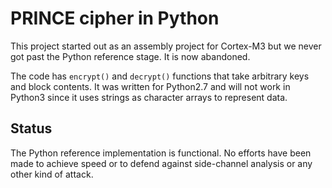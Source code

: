 # PRINCE cipher in Python

This project started out as an assembly project for Cortex-M3 but we never got past the Python reference stage. It is now abandoned.

The code has `encrypt()` and `decrypt()` functions that take arbitrary keys and block contents. It was written for Python2.7 and will not work in Python3 since it uses strings as character arrays to represent data.

## Status

The Python reference implementation is functional. No efforts have been made to achieve speed or to defend against side-channel analysis or any other kind of attack.